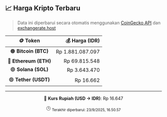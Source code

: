 

<!-- HARGA_KRIPTO -->
## 📈 Harga Kripto Terbaru

> Data ini diperbarui secara otomatis menggunakan [CoinGecko API](https://www.coingecko.com/) dan [exchangerate.host](https://exchangerate.host/)

<div align="center">

| 🪙 Token | 💰 Harga (IDR) |
|:------:|---------------:|
| 🟠 **Bitcoin (BTC)**   | Rp 1.881.087.097 |
| 🔵 **Ethereum (ETH)**  | Rp 69.815.548 |
| 🟣 **Solana (SOL)**    | Rp 3.643.470 |
| 🟢 **Tether (USDT)**   | Rp 16.662 |

---

💱 **Kurs Rupiah (USD → IDR)**: Rp 16.647

🕒 <sub>Terakhir diperbarui: 23/9/2025, 16.50.57</sub>

</div>
<!-- /HARGA_KRIPTO -->
